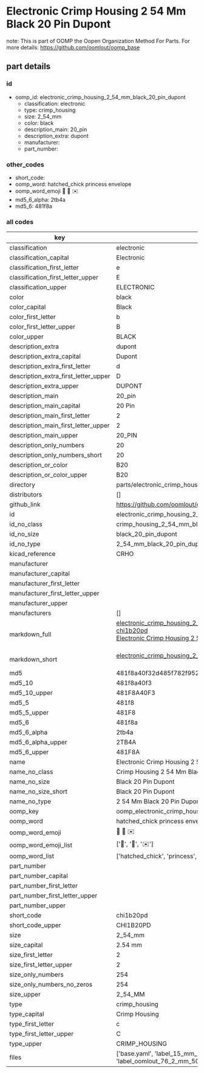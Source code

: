 # Electronic Crimp Housing 2 54 Mm Black 20 Pin Dupont  

note: This is part of OOMP the Oopen Organization Method For Parts. For more details: https://github.com/oomlout/oomp_base

##  part details





### id
* oomp_id: electronic_crimp_housing_2_54_mm_black_20_pin_dupont
  * classification: electronic
  * type: crimp_housing
  * size: 2_54_mm
  * color: black
  * description_main: 20_pin
  * description_extra: dupont
  * manufacturer: 
  * part_number: 

### other_codes
* short_code: 
* oomp_word: hatched_chick princess envelope
* oomp_word_emoji :hatched_chick: :princess: :envelope:
* md5_6_alpha: 2tb4a
* md5_6: 481f8a

### all codes 
| key | value |  
| --- | --- |  
| classification | electronic |  
| classification_capital | Electronic |  
| classification_first_letter | e |  
| classification_first_letter_upper | E |  
| classification_upper | ELECTRONIC |  
| color | black |  
| color_capital | Black |  
| color_first_letter | b |  
| color_first_letter_upper | B |  
| color_upper | BLACK |  
| description_extra | dupont |  
| description_extra_capital | Dupont |  
| description_extra_first_letter | d |  
| description_extra_first_letter_upper | D |  
| description_extra_upper | DUPONT |  
| description_main | 20_pin |  
| description_main_capital | 20 Pin |  
| description_main_first_letter | 2 |  
| description_main_first_letter_upper | 2 |  
| description_main_upper | 20_PIN |  
| description_only_numbers | 20 |  
| description_only_numbers_short | 20 |  
| description_or_color | B20 |  
| description_or_color_upper | B20 |  
| directory | parts/electronic_crimp_housing_2_54_mm_black_20_pin_dupont |  
| distributors | [] |  
| github_link | https://github.com/oomlout/oomlout_oomp_part_src/tree/main/parts/electronic_crimp_housing_2_54_mm_black_20_pin_dupont/working |  
| id | electronic_crimp_housing_2_54_mm_black_20_pin_dupont |  
| id_no_class | crimp_housing_2_54_mm_black_20_pin_dupont |  
| id_no_size | black_20_pin_dupont |  
| id_no_type | 2_54_mm_black_20_pin_dupont |  
| kicad_reference | CRHO |  
| manufacturer |  |  
| manufacturer_capital |  |  
| manufacturer_first_letter |  |  
| manufacturer_first_letter_upper |  |  
| manufacturer_upper |  |  
| manufacturers | [] |  
| markdown_full | [electronic_crimp_housing_2_54_mm_black_20_pin_dupont](https://github.com/oomlout/oomlout_oomp_part_src/tree/main/parts/electronic_crimp_housing_2_54_mm_black_20_pin_dupont/working)<br>[chi1b20pd](https://github.com/oomlout/oomlout_oomp_part_src/tree/main/parts/electronic_crimp_housing_2_54_mm_black_20_pin_dupont/working)<br>[Electronic Crimp Housing 2 54 Mm Black 20 Pin Dupont](https://github.com/oomlout/oomlout_oomp_part_src/tree/main/parts/electronic_crimp_housing_2_54_mm_black_20_pin_dupont/working)<br><br> |  
| markdown_short | [electronic_crimp_housing_2_54_mm_black_20_pin_dupont](https://github.com/oomlout/oomlout_oomp_part_src/tree/main/parts/electronic_crimp_housing_2_54_mm_black_20_pin_dupont/working)<br><br> |  
| md5 | 481f8a40f32d485f782f9529d459a9f4 |  
| md5_10 | 481f8a40f3 |  
| md5_10_upper | 481F8A40F3 |  
| md5_5 | 481f8 |  
| md5_5_upper | 481F8 |  
| md5_6 | 481f8a |  
| md5_6_alpha | 2tb4a |  
| md5_6_alpha_upper | 2TB4A |  
| md5_6_upper | 481F8A |  
| name | Electronic Crimp Housing 2 54 Mm Black 20 Pin Dupont |  
| name_no_class | Crimp Housing 2 54 Mm Black 20 Pin Dupont |  
| name_no_size | Black 20 Pin Dupont |  
| name_no_size_short | Black 20 Pin Dupont |  
| name_no_type | 2 54 Mm Black 20 Pin Dupont |  
| oomp_key | oomp_electronic_crimp_housing_2_54_mm_black_20_pin_dupont |  
| oomp_word | hatched_chick princess envelope |  
| oomp_word_emoji | :hatched_chick: :princess: :envelope: |  
| oomp_word_emoji_list | [':hatched_chick:', ':princess:', ':envelope:'] |  
| oomp_word_list | ['hatched_chick', 'princess', 'envelope'] |  
| part_number |  |  
| part_number_capital |  |  
| part_number_first_letter |  |  
| part_number_first_letter_upper |  |  
| part_number_upper |  |  
| short_code | chi1b20pd |  
| short_code_upper | CHI1B20PD |  
| size | 2_54_mm |  
| size_capital | 2.54 mm |  
| size_first_letter | 2 |  
| size_first_letter_upper | 2 |  
| size_only_numbers | 254 |  
| size_only_numbers_no_zeros | 254 |  
| size_upper | 2_54_MM |  
| type | crimp_housing |  
| type_capital | Crimp Housing |  
| type_first_letter | c |  
| type_first_letter_upper | C |  
| type_upper | CRIMP_HOUSING |  
| files | ['base.yaml', 'label_15_mm_30_mm.pdf', 'label_15_mm_30_mm.svg', 'label_76_2_mm_50_8_mm.pdf', 'label_76_2_mm_50_8_mm.svg', 'label_oomlout_76_2_mm_50_8_mm.pdf', 'label_oomlout_76_2_mm_50_8_mm.svg', 'readme.md', 'working.json', 'working.yaml'] |  

